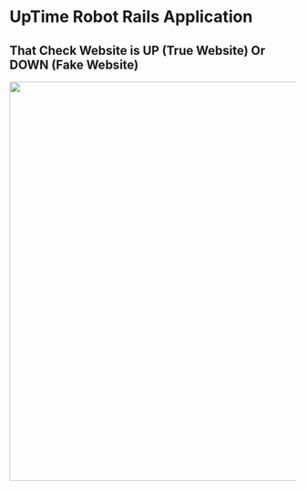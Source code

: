 # UpTime Robot Rails Application
## That Check Website is UP (True Website) Or DOWN (Fake Website)

<img src="https://m7madmagdy.github.io/pages/upTime_Robot.png" width="700"/>

